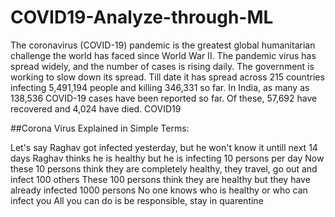 # COVID19-Analyze-through-ML
The coronavirus (COVID-19) pandemic is the greatest global humanitarian challenge the world has faced since World War II. The pandemic virus has spread widely, and the number of cases is rising daily. The government is working to slow down its spread.  Till date it has spread across 215 countries infecting 5,491,194 people and killing 346,331 so far. In India, as many as 138,536 COVID-19 cases have been reported so far. Of these, 57,692 have recovered and 4,024 have died. COVID19

##Corona Virus Explained in Simple Terms:

  Let's say Raghav got infected yesterday, but he won't know it untill next 14 days
  Raghav thinks he is healthy but he is infecting 10 persons per day
  Now these 10 persons think they are completely healthy, they travel, go out and infect 100 others
  These 100 persons think they are healthy but they have already infected 1000 persons
  No one knows who is healthy or who can infect you
  All you can do is be responsible, stay in quarentine

